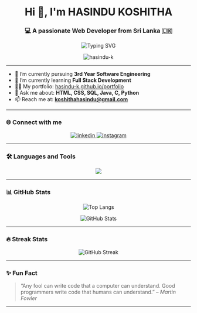 <h1 align="center">Hi 👋, I'm HASINDU KOSHITHA</h1>
<h3 align="center">💻 A passionate Web Developer from Sri Lanka 🇱🇰</h3>

<p align="center">
  <img src="https://readme-typing-svg.demolab.com?font=Fira+Code&size=22&pause=1000&center=true&vCenter=true&width=435&lines=3rd+Year+Software+Engineering+Undergraduate;Full+Stack+Development+Enthusiast;Tech+Explorer+%F0%9F%9A%80" alt="Typing SVG" />
</p>

<p align="center"> 
  <img src="https://komarev.com/ghpvc/?username=hasindu-k&label=Profile%20views&color=0e75b6&style=flat" alt="hasindu-k" />
</p>

---

- 🔭 I’m currently pursuing **3rd Year Software Engineering**
- 🌱 I’m currently learning **Full Stack Development**
- 👨‍💻 My portfolio: [hasindu-k.github.io/portfolio](https://hasindu-k.github.io/portfolio/)
- 💬 Ask me about: **HTML, CSS, SQL, Java, C, Python**
- 📫 Reach me at: **koshithahasindu@gmail.com**

---

### 🌐 Connect with me
<p align="center">
  <a href="https://linkedin.com/in/hasindu-koshitha" target="_blank">
    <img src="https://skillicons.dev/icons?i=linkedin" alt="linkedin" />
  </a>
  <a href="https://instagram.com/hasindu.koshitha" target="_blank">
    <img src="https://skillicons.dev/icons?i=instagram" alt="instagram" />
  </a>
</p>

---

### 🛠️ Languages and Tools
<p align="center">
  <img src="https://skillicons.dev/icons?i=html,css,js,laravel,react,java,python,c,mongodb,express,firebase,flutter,figma,git,mysql,docker,boostrap,tailwind" />
</p>

---

### 📊 GitHub Stats

<p align="center">
  <img src="https://github-readme-stats.vercel.app/api/top-langs/?username=hasindu-k&layout=compact&theme=default" alt="Top Langs" />
</p>
<p align="center">
  <img src="https://github-readme-stats.vercel.app/api?username=hasindu-k&show_icons=true&theme=default" alt="GitHub Stats" />
</p>

---

### 🔥 Streak Stats
<p align="center">
  <img src="https://github-readme-streak-stats.herokuapp.com/?user=hasindu-k&theme=default" alt="GitHub Streak" />
</p>

---

### ✨ Fun Fact
> “Any fool can write code that a computer can understand. Good programmers write code that humans can understand.” – *Martin Fowler*

---

